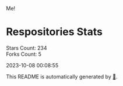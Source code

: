Me!

# Respositories Stats
Stars Count: 234  
Forks Count: 5

2023-10-08 00:08:55  

This README is automatically generated by [🐰](https://github.com/rnitta/rnitta).

